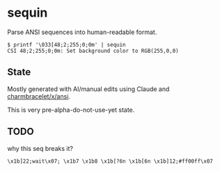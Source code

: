 # sequin

Parse ANSI sequences into human-readable format.

```console
$ printf '\033[48;2;255;0;0m' | sequin
CSI 48;2;255;0;0m: Set background color to RGB(255,0,0)
```

## State

Mostly generated with AI/manual edits using Claude and
[charmbracelet/x/ansi][ansi].

This is very pre-alpha-do-not-use-yet state.

[ansi]: https://pkg.go.dev/github.com/charmbracelet/x/ansi

## TODO

why this seq breaks it?

```
\x1b]22;wait\x07; \x1b7 \x1b8 \x1b[?6n \x1b[6n \x1b]12;#ff00ff\x07
```
